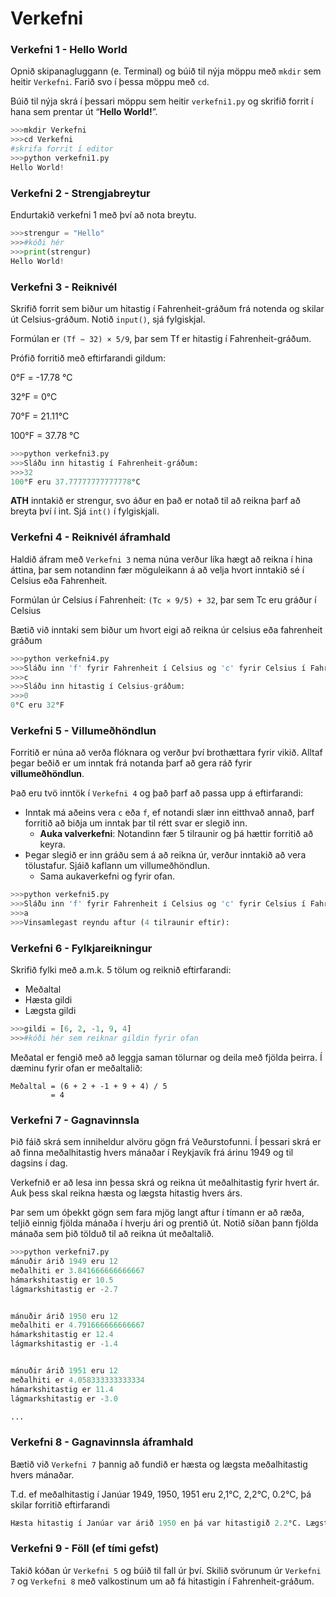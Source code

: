# Verkefni

### Verkefni 1 - Hello World
Opnið skipanagluggann (e. Terminal) og búið til nýja möppu með `mkdir` sem heitir `Verkefni`. Farið svo í þessa möppu með `cd`.

Búið til nýja skrá í þessari möppu sem heitir `verkefni1.py` og skrifið forrit í hana sem prentar út “**Hello World!**”.

```python
>>>mkdir Verkefni
>>>cd Verkefni
#skrifa forrit í editor
>>>python verkefni1.py
Hello World!
```

### Verkefni 2 - Strengjabreytur
Endurtakið verkefni 1 með því að nota breytu.
```python
>>>strengur = "Hello"
>>>#kóði hér
>>>print(strengur)
Hello World!
```

### Verkefni 3 - Reiknivél
Skrifið forrit sem biður um hitastig í Fahrenheit-gráðum frá notenda og skilar út Celsius-gráðum. Notið `input()`, sjá fylgiskjal.

Formúlan er `(Tf − 32) × 5/9`, þar sem Tf er hitastig í Fahrenheit-gráðum.

Prófið forritið með eftirfarandi gildum:

0°F = -17.78 °C

32°F = 0°C

70°F = 21.11°C

100°F = 37.78 °C

```python
>>>python verkefni3.py
>>>Sláðu inn hitastig í Fahrenheit-gráðum:
>>>32
100°F eru 37.77777777777778°C
```
**ATH** inntakið er strengur, svo áður en það er notað til að reikna þarf að breyta því í int. Sjá `int()` í fylgiskjali.

### Verkefni 4 - Reiknivél áframhald
Haldið áfram með `Verkefni 3` nema núna verður líka hægt að reikna í hina áttina, þar sem notandinn fær möguleikann á að velja hvort inntakið sé í Celsius eða Fahrenheit. 

Formúlan úr Celsius í Fahrenheit: `(Tc × 9/5) + 32`, þar sem Tc eru gráður í Celsius

Bætið við inntaki sem biður um hvort eigi að reikna úr celsius eða fahrenheit gráðum

```python
>>>python verkefni4.py
>>>Sláðu inn 'f' fyrir Fahrenheit í Celsius og 'c' fyrir Celsius í Fahrenheit: 
>>>c
>>>Sláðu inn hitastig í Celsius-gráðum:
>>>0
0°C eru 32°F
```

### Verkefni 5 - Villumeðhöndlun
Forritið er núna að verða flóknara og verður því brothættara fyrir vikið. Alltaf þegar beðið er um inntak frá notanda þarf að gera ráð fyrir **villumeðhöndlun**. 

Það eru tvö inntök í `Verkefni 4` og það þarf að passa upp á eftirfarandi:


* Inntak má aðeins vera `c` eða `f`, ef notandi slær inn eitthvað annað, þarf forritið að biðja um inntak þar til rétt svar er slegið inn.
    * **Auka valverkefni**: Notandinn fær 5 tilraunir og þá hættir forritið að keyra.
* Þegar slegið er inn gráðu sem á að reikna úr, verður inntakið að vera tölustafur. Sjáið kaflann um villumeðhöndlun.
    * Sama aukaverkefni og fyrir ofan.

```python
>>>python verkefni5.py
>>>Sláðu inn 'f' fyrir Fahrenheit í Celsius og 'c' fyrir Celsius í Fahrenheit: 
>>>a
>>>Vinsamlegast reyndu aftur (4 tilraunir eftir):
```
### Verkefni 6 - Fylkjareikningur
Skrifið fylki með a.m.k. 5 tölum og reiknið eftirfarandi:
* Meðaltal
* Hæsta gildi
* Lægsta gildi

```python
>>>gildi = [6, 2, -1, 9, 4]
>>>#kóði hér sem reiknar gildin fyrir ofan

```

Meðatal er fengið með að leggja saman tölurnar og deila með fjölda þeirra. Í dæminu fyrir ofan er meðaltalið:

```
Meðaltal = (6 + 2 + -1 + 9 + 4) / 5 
         = 4
```

### Verkefni 7 - Gagnavinnsla
Þið fáið skrá sem inniheldur alvöru gögn frá Veðurstofunni. Í þessari skrá er að finna meðalhitastig hvers mánaðar í Reykjavík frá árinu 1949 og til dagsins í dag. 

Verkefnið er að lesa inn þessa skrá og reikna út meðalhitastig fyrir hvert ár. Auk þess skal reikna hæsta og lægsta hitastig hvers árs.

Þar sem um óþekkt gögn sem fara mjög langt aftur í tímann er að ræða, teljið einnig fjölda mánaða í hverju ári og prentið út. Notið síðan þann fjölda mánaða sem þið tölduð til að reikna út meðaltalið.

```python
>>>python verkefni7.py
mánuðir árið 1949 eru 12
meðalhiti er 3.841666666666667
hámarkshitastig er 10.5
lágmarkshitastig er -2.7


mánuðir árið 1950 eru 12
meðalhiti er 4.791666666666667
hámarkshitastig er 12.4
lágmarkshitastig er -1.4


mánuðir árið 1951 eru 12
meðalhiti er 4.058333333333334
hámarkshitastig er 11.4
lágmarkshitastig er -3.0

...
```


### Verkefni 8 - Gagnavinnsla áframhald
Bætið við `Verkefni 7` þannig að fundið er hæsta og lægsta meðalhitastig hvers mánaðar.

T.d. ef meðalhitastig í Janúar 1949, 1950, 1951 eru 2,1°C, 2,2°C, 0.2°C, þá skilar forritið eftirfarandi
```python
Hæsta hitastig í Janúar var árið 1950 en þá var hitastigið 2.2°C. Lægsta hitastigið var árið 1951 en þá var það 0.2°C. Meðalhiti í Janúar er 1.5°C.
```
### Verkefni 9 - Föll (ef tími gefst)
Takið kóðan úr `Verkefni 5` og búið til fall úr því. Skilið svörunum úr `Verkefni 7` og `Verkefni 8` með valkostinum um að fá hitastigin í Fahrenheit-gráðum.
